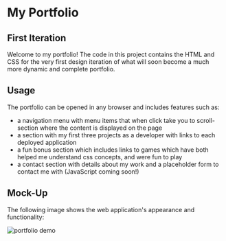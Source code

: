 # My Portfolio 

## First Iteration

Welcome to my portfolio! The code in this project contains the HTML and CSS for the very first design iteration of what will soon become a much more dynamic and complete portfolio.

## Usage 

The portfolio can be opened in any browser and includes features such as:
- a navigation menu with menu items that when click take you to scroll-section where the content is displayed on the page
- a section with my first three projects as a developer with links to each deployed application
- a fun bonus section which includes links to games which have both helped me understand css concepts, and were fun to play
- a contact section with details about my work and a placeholder form to contact me with (JavaScript coming soon!)


## Mock-Up

The following image shows the web application's appearance and functionality:

![portfolio demo](/Portfolio/assets/images/Camile%20Sullins.gif)
